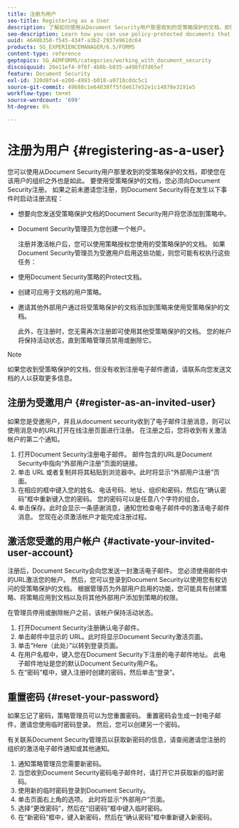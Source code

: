```yaml
---
title: 注册为用户
seo-title: Registering as a User
description: 了解如何使用从Document Security用户那里收到的受策略保护的文档，即使您是该用户组织的外部人员。
seo-description: Learn how you can use policy-protected documents that you receive from an document security user, even if you are external to the user’s organization.
uuid: 4648b358-f545-434f-a3b2-2937e961dc64
products: SG_EXPERIENCEMANAGER/6.5/FORMS
content-type: reference
geptopics: SG_AEMFORMS/categories/working_with_document_security
discoiquuid: 26e11ef4-9f8f-4b0b-b035-a498fd7d65ef
feature: Document Security
exl-id: 320d8fa4-e200-4993-b018-a9718cddc5c1
source-git-commit: 49688c1e64038ff5fde617e52e1c14878e3191e5
workflow-type: tm+mt
source-wordcount: '699'
ht-degree: 6%

---
```


# 注册为用户 {#registering-as-a-user}

您可以使用从Document Security用户那里收到的受策略保护的文档，即使您在该用户的组织之外也是如此。 要使用受策略保护的文档，您必须向Document Security注册。 如果之前未邀请您注册，则Document Security将在发生以下事件时启动注册流程：

* 想要向您发送受策略保护文档的Document Security用户将您添加到策略中。
* Document Security管理员为您创建一个帐户。

  注册并激活帐户后，您可以使用策略授权您使用的受策略保护的文档。 如果Document Security管理员为受邀用户启用这些功能，则您可能有权执行这些任务：

* 使用Document Security策略的Protect文档。
* 创建可应用于文档的用户策略。
* 邀请其他外部用户通过将受策略保护的文档添加到策略来使用受策略保护的文档。

  此外，在注册时，您无需再次注册即可使用其他受策略保护的文档。 您的帐户将保持活动状态，直到策略管理员禁用或删除它。

>[!NOTE]
>
>如果您收到受策略保护的文档，但没有收到注册电子邮件邀请，请联系向您发送文档的人以获取更多信息。

## 注册为受邀用户 {#register-as-an-invited-user}

如果您是受邀用户，并且从document security收到了电子邮件注册消息，则可以使用消息中的URL打开在线注册页面进行注册。 在注册之后，您将收到有关激活帐户的第二个通知。

1. 打开Document Security注册电子邮件。 邮件包含的URL是Document Security中指向“外部用户注册”页面的链接。
1. 单击 URL 或者复制并将其粘贴到浏览器中。此时将显示“外部用户注册”页面。
1. 在相应的框中键入您的姓名、电话号码、地址、组织和密码，然后在“确认密码”框中重新键入您的密码。 您的密码可以是任意八个字符的组合。
1. 单击保存。此时会显示一条感谢消息，通知您检查电子邮件中的激活电子邮件消息。 您现在必须激活帐户才能完成注册过程。

## 激活您受邀的用户帐户 {#activate-your-invited-user-account}

注册后，Document Security会向您发送一封激活电子邮件。 您必须使用邮件中的URL激活您的帐户。 然后，您可以登录到Document Security以使用您有权访问的受策略保护的文档。 根据管理员为外部用户启用的功能，您可能具有创建策略、将策略应用到文档以及将其他外部用户添加到策略的权限。

在管理员停用或删除帐户之前，该帐户保持活动状态。

1. 打开Document Security注册确认电子邮件。
1. 单击邮件中显示的 URL。此时将显示Document Security激活页面。
1. 单击“Here（此处）”以转到登录页面。
1. 在用户名框中，键入您在Document Security下注册的电子邮件地址。 此电子邮件地址是您的默认Document Security用户名。
1. 在“密码”框中，键入注册时创建的密码，然后单击“登录”。

## 重置密码 {#reset-your-password}

如果忘记了密码，策略管理员可以为您重置密码。 重置密码会生成一封电子邮件，邀请您使用临时密码登录。 然后，您可以创建另一个密码。

有关联系Document Security管理员以获取新密码的信息，请查阅邀请您注册的组织的激活电子邮件通知或其他通知。

1. 通知策略管理员您需要新密码。
1. 当您收到Document Security密码电子邮件时，请打开它并获取新的临时密码。
1. 使用新的临时密码登录到Document Security。
1. 单击页面右上角的选项。 此时将显示“外部用户”页面。
1. 选择“更改密码”，然后在“旧密码”框中键入临时密码。
1. 在“新密码”框中，键入新密码，然后在“确认密码”框中重新键入新密码。
